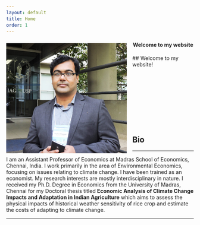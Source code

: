 ```yaml
---
layout: default
title: Home
order: 1
---
```



<img src="/images/AP_Brazil.jpg" align=left style="width:324px;height:297px;margin-top:10px;margin-right:15px"/>

<h4 style="text-align:center;">Welcome to my website </h4>
## Welcome to my website!

<br />
<br />
<br />
<br />
<br />
<br />
<br />
<br />
<br />
<br />

## Bio
------------------------------------
I am an Assistant Professor of Economics at Madras School of Economics, Chennai, India. I work primarily in the area of Environmental Economics, focusing on issues relating to climate change. I have been trained as an economist. My research interests are mostly interdisciplinary in nature. I received my Ph.D. Degree in Economics from the University of Madras, Chennai for my Doctoral thesis titled **Economic Analysis of Climate Change Impacts and Adaptation in Indian Agriculture** which aims to assess the physical impacts of historical weather sensitivity of rice crop and estimate the costs of adapting to climate change.

------------------------------------
